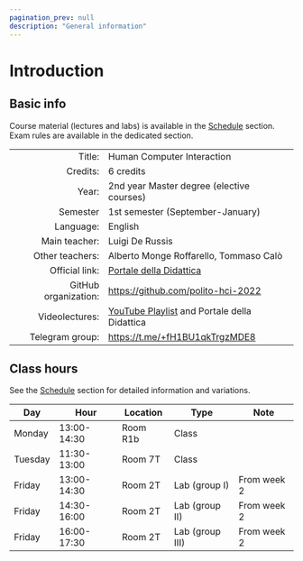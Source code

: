 ```yaml
---
pagination_prev: null
description: "General information"
---
```


# Introduction

## Basic info

Course material (lectures and labs) is available in the [Schedule](schedule) section. Exam rules are available in the dedicated section.

|                      |                                              |
|---------------------:|:---------------------------------------------|
| Title:               | Human Computer Interaction                   |
| Credits:             | 6 credits                                    |
| Year:                | 2nd year Master degree (elective courses)    |
| Semester             | 1st semester (September-January)             |
| Language:            | English                                      |
| Main teacher:        | Luigi De Russis                              |
| Other teachers:      | Alberto Monge Roffarello, Tommaso Calò       |
| Official link:       | [Portale della Didattica](https://didattica.polito.it/pls/portal30/gap.pkg_guide.viewGap?p_cod_ins=02JSKOV)                     |
| GitHub organization: | https://github.com/polito-hci-2022           |
| Videolectures:       | [YouTube Playlist](https://www.youtube.com/playlist?list=PLs7DWGc_wmwRZHYGyiQxcgfJ7U1X81N_i) and Portale della Didattica |
| Telegram group:      | https://t.me/+fH1BU1qkTrgzMDE8               |

## Class hours

See the [Schedule](schedule) section for detailed information and variations.

| Day     | Hour        | Location | Type            | Note        |
|---------|-------------|----------|-----------------|-------------|
| Monday  | 13:00-14:30 | Room R1b | Class           |             |
| Tuesday | 11:30-13:00 | Room 7T  | Class           |             |
| Friday  | 13:00-14:30 | Room 2T  | Lab (group I)   | From week 2 |
| Friday  | 14:30-16:00 | Room 2T  | Lab (group II)  | From week 2 |
| Friday  | 16:00-17:30 | Room 2T  | Lab (group III) | From week 2 |
